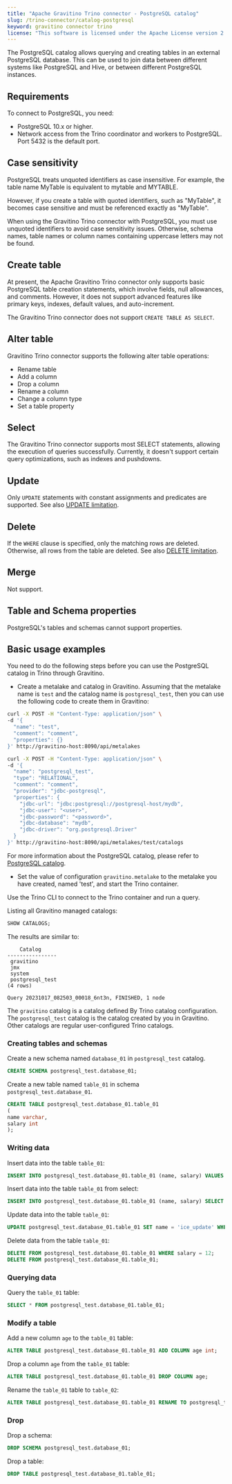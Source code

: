 ```yaml
---
title: "Apache Gravitino Trino connector - PostgreSQL catalog"
slug: /trino-connector/catalog-postgresql
keyword: gravitino connector trino
license: "This software is licensed under the Apache License version 2."
---
```


The PostgreSQL catalog allows querying and creating tables in an external PostgreSQL database. 
This can be used to join data between different systems like PostgreSQL and Hive, or between different PostgreSQL instances.

## Requirements

To connect to PostgreSQL, you need:
- PostgreSQL 10.x or higher.
- Network access from the Trino coordinator and workers to PostgreSQL. Port 5432 is the default port.

## Case sensitivity

PostgreSQL treats unquoted identifiers as case insensitive.
For example, the table name MyTable is equivalent to mytable and MYTABLE.

However, if you create a table with quoted identifiers, such as "MyTable", it becomes case sensitive and must be referenced exactly as "MyTable".

When using the Gravitino Trino connector with PostgreSQL, you must use unquoted identifiers to avoid case sensitivity issues.
Otherwise, schema names, table names or column names containing uppercase letters may not be found.

## Create table

At present, the Apache Gravitino Trino connector only supports basic PostgreSQL table creation statements, which involve fields, null allowances, and comments. However, it does not support advanced features like primary keys, indexes, default values, and auto-increment.

The Gravitino Trino connector does not support `CREATE TABLE AS SELECT`.

## Alter table

Gravitino Trino connector supports the following alter table operations:
- Rename table
- Add a column
- Drop a column
- Rename a column
- Change a column type
- Set a table property

## Select

The Gravitino Trino connector supports most SELECT statements, allowing the execution of queries successfully.
Currently, it doesn't support certain query optimizations, such as indexes and pushdowns.

## Update

Only `UPDATE` statements with constant assignments and predicates are supported. See also [UPDATE limitation](https://trino.io/docs/current/connector/postgresql.html#update-limitation).

## Delete

If the `WHERE` clause is specified, only the matching rows are deleted. Otherwise, all rows from the table are deleted. See also [DELETE limitation](https://trino.io/docs/current/connector/postgresql.html#delete-limitation).

## Merge

Not support.

## Table and Schema properties

PostgreSQL's tables and schemas cannot support properties.

## Basic usage examples

You need to do the following steps before you can use the PostgreSQL catalog in Trino through Gravitino.

- Create a metalake and catalog in Gravitino. Assuming that the metalake name is `test` and the catalog name is `postgresql_test`, then you can use the following code to create them in Gravitino:

```bash
curl -X POST -H "Content-Type: application/json" \
-d '{
  "name": "test",
  "comment": "comment",
  "properties": {}
}' http://gravitino-host:8090/api/metalakes

curl -X POST -H "Content-Type: application/json" \
-d '{
  "name": "postgresql_test",
  "type": "RELATIONAL",
  "comment": "comment",
  "provider": "jdbc-postgresql",
  "properties": {
    "jdbc-url": "jdbc:postgresql://postgresql-host/mydb",
    "jdbc-user": "<user>",
    "jdbc-password": "<password>",
    "jdbc-database": "mydb",
    "jdbc-driver": "org.postgresql.Driver"
  }
}' http://gravitino-host:8090/api/metalakes/test/catalogs
```
For more information about the PostgreSQL catalog, please refer to [PostgreSQL catalog](../jdbc-postgresql-catalog.md).

- Set the value of configuration `gravitino.metalake` to the metalake you have created, named 'test', and start the Trino container.

Use the Trino CLI to connect to the Trino container and run a query.

Listing all Gravitino managed catalogs:

```sql 
SHOW CATALOGS;
```

The results are similar to:

```text
    Catalog
----------------
 gravitino
 jmx
 system
 postgresql_test
(4 rows)

Query 20231017_082503_00018_6nt3n, FINISHED, 1 node
```

The `gravitino` catalog is a catalog defined By Trino catalog configuration. 
The `postgresql_test` catalog is the catalog created by you in Gravitino.
Other catalogs are regular user-configured Trino catalogs.

### Creating tables and schemas

Create a new schema named `database_01` in `postgresql_test` catalog.

```sql
CREATE SCHEMA postgresql_test.database_01;
```

Create a new table named `table_01` in schema `postgresql_test.database_01`.

```sql
CREATE TABLE postgresql_test.database_01.table_01
(
name varchar,
salary int
);
```

### Writing data

Insert data into the table `table_01`:

```sql
INSERT INTO postgresql_test.database_01.table_01 (name, salary) VALUES ('ice', 12);
```

Insert data into the table `table_01` from select:

```sql
INSERT INTO postgresql_test.database_01.table_01 (name, salary) SELECT * FROM postgresql_test.database_01.table_01;
```

Update data into the table `table_01`:

```sql
UPDATE postgresql_test.database_01.table_01 SET name = 'ice_update' WHERE salary = 12;
```

Delete data from the table `table_01`:

```sql
DELETE FROM postgresql_test.database_01.table_01 WHERE salary = 12;
DELETE FROM postgresql_test.database_01.table_01;
```

### Querying data

Query the `table_01` table:

```sql
SELECT * FROM postgresql_test.database_01.table_01;
```

### Modify a table

Add a new column `age` to the `table_01` table:

```sql
ALTER TABLE postgresql_test.database_01.table_01 ADD COLUMN age int;
```

Drop a column `age` from the `table_01` table:

```sql
ALTER TABLE postgresql_test.database_01.table_01 DROP COLUMN age;
```

Rename the `table_01` table to `table_02`:

```sql
ALTER TABLE postgresql_test.database_01.table_01 RENAME TO postgresql_test.database_01.table_02;
```

### Drop

Drop a schema:

```sql
DROP SCHEMA postgresql_test.database_01;
```

Drop a table:

```sql
DROP TABLE postgresql_test.database_01.table_01;
```
